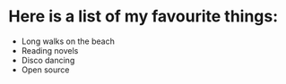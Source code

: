 # Here is a list of my favourite things:
- Long walks on the beach
- Reading novels
- Disco dancing
- Open source
